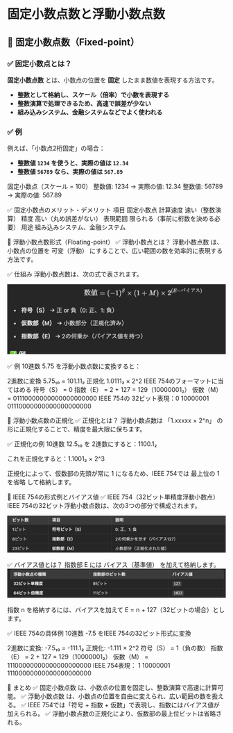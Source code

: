 # 固定小数点数と浮動小数点数

## 📌 固定小数点数（Fixed-point）

### ✅ 固定小数点とは？
**固定小数点数** とは、小数点の位置を **固定** したまま数値を表現する方法です。

- **整数として格納し、スケール（倍率）で小数を表現する**
- **整数演算で処理できるため、高速で誤差が少ない**
- **組み込みシステム、金融システムなどでよく使われる**

### ✅ 例
例えば、「小数点2桁固定」の場合：
- **整数値 `1234` を使うと、実際の値は `12.34`**
- **整数値 `56789` なら、実際の値は `567.89`**

固定小数点（スケール = 100）
整数値: 1234   → 実際の値: 12.34
整数値: 56789  → 実際の値: 567.89

✅ 固定小数点のメリット・デメリット
項目	固定小数点
計算速度	速い（整数演算）
精度	高い（丸め誤差がない）
表現範囲	限られる（事前に桁数を決める必要）
用途	組み込みシステム、金融システム

📌 浮動小数点数形式（Floating-point）
✅ 浮動小数点とは？
浮動小数点数 は、小数点の位置を 可変（浮動） にすることで、広い範囲の数を効率的に表現する方法です。

✅ 仕組み
浮動小数点数は、次の式で表されます。

![alt text](image.png)

✅ 例
10進数 5.75 を浮動小数点数に変換すると：

2進数に変換
5.75₁₀ = 101.11₂
正規化
1.0111₂ × 2^2
IEEE 754のフォーマットに当てはめる
符号（S） = 0
指数（E） = 2 + 127 = 129（10000001₂）
仮数（M） = 01110000000000000000000
IEEE 754の 32ビット表現：0 10000001 01110000000000000000000

📌 浮動小数点数の正規化
✅ 正規化とは？
浮動小数点数は 「1.xxxxx × 2^n」 の形に正規化することで、精度を最大限に保ちます。

✅ 正規化の例
10進数 12.5₁₀ を 2進数にすると：1100.1₂

これを正規化すると：1.1001₂ × 2^3

正規化によって、仮数部の先頭が常に 1 になるため、IEEE 754では 最上位の 1 を省略 して格納します。

📌 IEEE 754の形式例とバイアス値
✅ IEEE 754（32ビット単精度浮動小数点）
IEEE 754の32ビット浮動小数点数は、次の3つの部分で構成されます。

![alt text](image-1.png)

✅ バイアス値とは？
指数部 E には バイアス（基準値） を加えて格納します。
![alt text](image-2.png)

指数 n を格納するには、バイアスを加えて E = n + 127（32ビットの場合）とします。

✅ IEEE 754の具体例
10進数 -7.5 をIEEE 754の32ビット形式に変換

2進数に変換:
-7.5₁₀ = -111.1₂
正規化:
-1.111 × 2^2
符号（S） = 1（負の数）
指数（E） = 2 + 127 = 129（10000001₂）
仮数（M） = 11100000000000000000000
IEEE 754表現：
1 10000001 11100000000000000000000

📌 まとめ
✅ 固定小数点数 は、小数点の位置を固定し、整数演算で高速に計算可能。
✅ 浮動小数点数 は、小数点の位置を自由に変えられ、広い範囲の数を扱える。
✅ IEEE 754では「符号 + 指数 + 仮数」で表現し、指数にはバイアス値が加えられる。
✅ 浮動小数点数の正規化により、仮数部の最上位ビットは省略される。